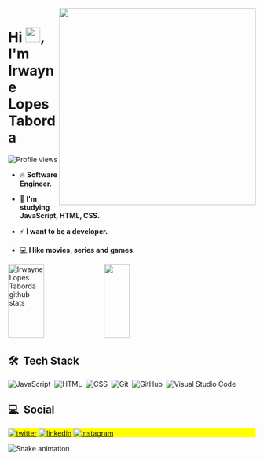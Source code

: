 <img align="right" height="400em" src=https://raw.githubusercontent.com/gist/irwaynetaborda/ec62d754f799d32af8586407eb31745c/raw/e599f50623e8274c8dd86f446ffb67be54eecf59/githubcard.svg/>
<h1 align="left">Hi <img src="https://raw.githubusercontent.com/kaueMarques/kaueMarques/master/hi.gif" height="30px">, I'm Irwayne Lopes Taborda</h1>
<p align="left"> <img src="https://komarev.com/ghpvc/?username=irwaynetaborda&color=yellow" alt="Profile views" /> </p>

- 🔥 **Software Engineer.**

- 💬 **I'm studying JavaScript, HTML, CSS.**

- ⚡ **I want to be a developer.**

- 💻 **I like movies, series and games**.

<div align="left">  
  <img width="38%" height="150px" src="https://github-readme-stats.vercel.app/api?username=irwaynetaborda&show_icons=true&count_private=true&hide_border=true&title_color=00bfbf&icon_color=00bfbf&text_color=c9d1d9&bg_color=0d1117" alt="Irwayne Lopes Taborda github stats" />
  <img width="32%" height="150px" src="https://github-readme-stats.vercel.app/api/top-langs/?username=irwaynetaborda&layout=compact&hide_border=true&title_color=00bfbf&text_color=00bfbf&bg_color=0d1117" />
</div>

## 🛠 &nbsp;Tech Stack

![JavaScript](https://img.shields.io/badge/-JavaScript-05122A?style=flat&logo=javascript)&nbsp;
![HTML](https://img.shields.io/badge/-HTML-05122A?style=flat&logo=HTML5)&nbsp;
![CSS](https://img.shields.io/badge/-CSS-05122A?style=flat&logo=CSS3&logoColor=1572B6)&nbsp;
![Git](https://img.shields.io/badge/-Git-05122A?style=flat&logo=git)&nbsp;
![GitHub](https://img.shields.io/badge/-GitHub-05122A?style=flat&logo=github)&nbsp;
![Visual Studio Code](https://img.shields.io/badge/-Visual%20Studio%20Code-05122A?style=flat&logo=visual-studio-code&logoColor=007ACC)&nbsp;
<!--
![React](https://img.shields.io/badge/-React-05122A?style=flat&logo=react)&nbsp;
![Git](https://img.shields.io/badge/-Git-05122A?style=flat&logo=git)&nbsp;
![Markdown](https://img.shields.io/badge/-Markdown-05122A?style=flat&logo=markdown)&nbsp;
![PostgreSQL](https://img.shields.io/badge/-PostgreSQL-05122A?style=flat&logo=postgresql)&nbsp;
![SQLite](https://img.shields.io/badge/-SQLite-05122A?style=flat&logo=sqlite)&nbsp;
-->

## 💻 &nbsp;Social

<p align="left" style="background:yellow">
<a href="https://twitter.com/IrwayneTaborda" target="_blank">
  <img align="center" src="https://img.shields.io/badge/-irwaynetaborda-05122A?style=flat&logo=twitter" alt="twitter"/>  
</a>
<a href="https://www.linkedin.com/in/irwaynetaborda/" target="_blank">
  <img align="center" src="https://img.shields.io/badge/-irwaynetaborda-05122A?style=flat&logo=linkedin" alt="linkedin"/>
</a>
<a href="https://instagram.com/tabordafx" target="_blank">
 <img align="center" src="https://img.shields.io/badge/-tabordafx-05122A?style=flat&logo=instagram" alt="instagram"/>
</a>
</p>

![Snake animation](https://github.com/irwaynetaborda/irwaynetaborda/blob/output/github-contribution-grid-snake.svg)

